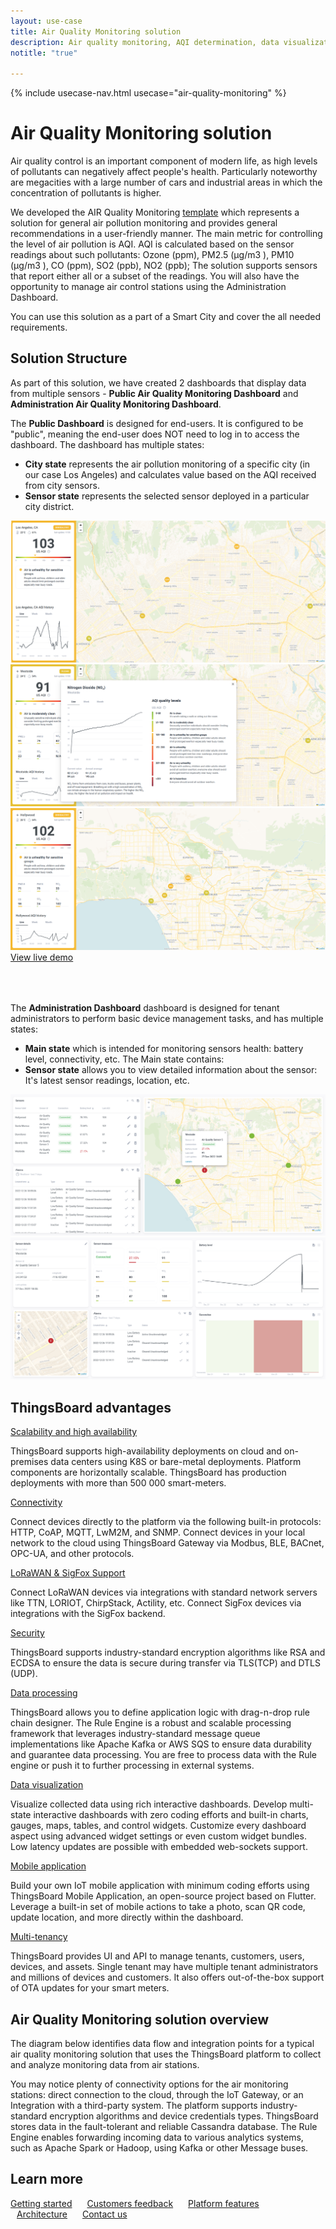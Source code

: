 ```yaml
---
layout: use-case
title: Air Quality Monitoring solution
description: Air quality monitoring, AQI determination, data visualization and device management with ThingsBoard IoT Platform
notitle: "true"

---
```


{% include usecase-nav.html usecase="air-quality-monitoring" %}

<h1 class="usecase-title">Air Quality Monitoring solution</h1>

Air quality control is an important component of modern life, as high levels of pollutants can negatively affect people's health. 
Particularly noteworthy are megacities with a large number of cars and industrial areas in which the concentration of pollutants is higher.

We developed the AIR Quality Monitoring <a href="/docs/paas/solution-templates/air-quality-monitoring">template</a> which represents a solution for general air pollution monitoring and provides general recommendations in a user-friendly manner. 
The main metric for controlling the level of air pollution is AQI.
AQI is calculated based on the sensor readings about such pollutants: Ozone (ppm), PM2.5 (µg/m3 ), PM10 (µg/m3 ), CO (ppm), SO2 (ppb), NO2 (ppb);
The solution supports sensors that report either all or a subset of the readings.
You will also have the opportunity to manage air control stations using the Administration Dashboard.

You can use this solution as a part of a Smart City and cover the all needed requirements.

<h2>Solution Structure</h2>

As part of this solution, we have created 2 dashboards that display data from multiple sensors - **Public Air Quality Monitoring Dashboard** and **Administration Air Quality Monitoring Dashboard**.

The **Public Dashboard** is designed for end-users. It is configured to be "public", meaning the end-user does NOT need to log in to access the dashboard. The dashboard has multiple states:
- **City state** represents the air pollution monitoring of a specific city (in our case Los Angeles) and calculates  value based on the AQI received from city sensors.
- **Sensor state** represents the selected sensor deployed in a particular city district.

<div class="usecase-carousel owl-carousel owl-theme">
    <div>
        <img class="item-image" src="/images/usecases/air-quality/aq1.png" />
    </div>
    <div>
        <img class="item-image" src="/images/usecases/air-quality/aq2.png" />
    </div>
    <div>
        <img class="item-image" src="/images/usecases/air-quality/aq3.png" />
    </div>
</div>

<div class="center" style="margin-bottom: 64px;">
    <a target="_blank" href="https://thingsboard.cloud/dashboard/ec564620-82b2-11ed-a624-8360a2a6cb0e?publicId=4978baf0-8a92-11ec-98f9-ff45c37940c6" class="button">View live demo</a>
</div>

The **Administration Dashboard** dashboard is designed for tenant administrators to perform basic device management tasks, and has multiple states:
-  **Main state** which is intended for monitoring sensors health: battery level, connectivity, etc. The Main state contains:
- **Sensor state** allows you to view detailed information about the sensor: It's latest sensor readings, location, etc. 

<div class="usecase-carousel owl-carousel owl-theme">
    <div>
        <img class="item-image" src="/images/usecases/air-quality/aq4.png" />
    </div>
    <div>
        <img class="item-image" src="/images/usecases/air-quality/aq5.png" />
    </div>
</div>

## ThingsBoard advantages
<section class="usecase-advantages">
    <div class="usecase-background">
        <div class="bottom-features1"></div><div class="bottom-features2"></div><div class="small11"></div><div class="small12"></div>
    </div>
    <div class="cards row">
        <div class="col-lg-6">
            <div class="block">
                <object data="/images/microservices-icon.svg"></object>
                <div>
                    <a class="title" href="/docs/reference/msa/">Scalability and high availability</a>
                    <p>ThingsBoard supports high-availability deployments on cloud and on-premises data centers using K8S or bare-metal deployments. Platform components are horizontally scalable. ThingsBoard has production deployments with more than 500 000 smart-meters.</p>
                </div>
            </div>
        </div>
        <div class="col-lg-6">
            <div class="block">
                <object data="/images/telemetry-icon.svg"></object>
                <div>
                    <a class="title" href="/docs/getting-started-guides/connectivity/">Connectivity</a>
                    <p>Connect devices directly to the platform via the following built-in protocols: HTTP, CoAP, MQTT, LwM2M, and SNMP. Connect devices in your local network to the cloud using ThingsBoard Gateway via Modbus, BLE, BACnet, OPC-UA, and other protocols.</p>
                </div>
            </div>
        </div>
        <div class="col-lg-6">
            <div class="block">
                <object data="/images/integration-icon.svg"></object>
                <div>
                    <a class="title" href="/docs/user-guide/integrations/">LoRaWAN & SigFox Support</a>
                    <p>Connect LoRaWAN devices via integrations with standard network servers like TTN, LORIOT, ChirpStack, Actility, etc. Connect SigFox devices via integrations with the SigFox backend.</p>
                </div>
            </div>
        </div>
        <div class="col-lg-6">
            <div class="block">
                <object data="/images/security-icon.svg"></object>
                <div>
                    <a class="title" href="/docs/pe/user-guide/ssl/http-over-ssl/">Security</a>
                    <p>ThingsBoard supports industry-standard encryption algorithms like RSA and ECDSA to ensure the data is secure during transfer via TLS(TCP) and DTLS (UDP).</p>
                </div>
            </div>
        </div>
        <div class="col-lg-6">
            <div class="block">
                <object data="/images/engine-icon.svg"></object>
                <div>
                    <a class="title" href="/docs/pe/user-guide/rule-engine-2-0/overview/">Data processing</a>
                    <p>ThingsBoard allows you to define application logic with drag-n-drop rule chain designer. The Rule Engine is a robust and scalable processing framework that leverages industry-standard message queue implementations like Apache Kafka or AWS SQS to ensure data durability and guarantee data processing. You are free to process data with the Rule engine or push it to further processing in external systems.</p>
                </div>
            </div>
        </div>
        <div class="col-lg-6">
            <div class="block">
                <object data="/images/visualization-icon.svg"></object>
                <div>
                    <a class="title" href="/docs/user-guide/dashboards/">Data visualization</a>
                    <p>Visualize collected data using rich interactive dashboards. Develop multi-state interactive dashboards with zero coding efforts and built-in charts, gauges, maps, tables, and control widgets. Customize every dashboard aspect using advanced widget settings or even custom widget bundles. Low latency updates are possible with embedded web-sockets support.</p>
                </div>
            </div>
        </div>
        <div class="col-lg-6">
            <div class="block">
                <object data="/images/phone-icon.svg"></object>
                <div>
                    <a class="title" href="/docs/mobile/">Mobile application</a>
                    <p>Build your own IoT mobile application with minimum coding efforts using ThingsBoard Mobile Application, an open-source project based on Flutter. Leverage a built-in set of mobile actions to take a photo, scan QR code, update location, and more directly within the dashboard.</p>
                </div>
            </div>
        </div>
        <div class="col-lg-6">
            <div class="block">
                <object data="/images/tenancy-icon.svg"></object>
                <div>
                    <a class="title" href="/docs/user-guide/entities-and-relations/">Multi-tenancy</a>
                    <p>ThingsBoard provides UI and API to manage tenants, customers, users, devices, and assets. Single tenant may have multiple tenant administrators and millions of devices and customers. It also offers out-of-the-box support of OTA updates for your smart meters.</p>
                </div>
            </div>
        </div>
    </div>
</section>

## Air Quality Monitoring solution overview 

The diagram below identifies data flow and integration points for a typical air quality monitoring solution that uses the ThingsBoard platform to collect and analyze monitoring data from air stations.

<object width="100%" style="max-width: max-content; margin: 32px 0" data="/images/iot-use-cases/smart-energy-diagram.svg"></object>

You may notice plenty of connectivity options for the air monitoring stations: direct connection to the cloud, through the IoT Gateway, or an Integration with a third-party system.
The platform supports industry-standard encryption algorithms and device credentials types. ThingsBoard stores data in the fault-tolerant and reliable Cassandra database. 
The Rule Engine enables forwarding incoming data to various analytics systems, such as Apache Spark or Hadoop, using Kafka or other Message buses.

## Learn more

<a style="margin-right: 10px;" href="/docs/getting-started-guides/helloworld/" class="button">Getting started</a>
<a style="margin: 10px;" href="/industries/smart-energy/" class="button">Customers feedback</a>
<a style="margin: 10px;" href="/docs/#platform-features" class="button">Platform features</a>
<a style="margin: 10px;" href="/docs/reference/" class="button">Architecture</a>
<a style="margin: 10px;" href="/docs/contact-us/" class="button">Contact us</a>
